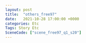 ```yaml
---
layout: post
title:  "others_free97"
date:   2021-10-28 17:00:00 +0000
categories: Etc
Tags: Story Etc
SceneCode: ["scene_free97_q1_s20"]
---
```

